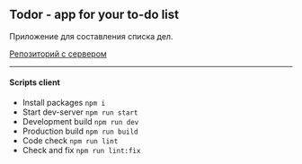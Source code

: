 ## Todor -  app for your to-do list

Приложение для составления списка дел.

[Репозиторий с сервером](https://github.com/websega/todor-server.git)

---
#### Scripts client
- Install packages    ```npm i```
- Start dev-server    ```npm run start```
- Development build   ```npm run dev```
- Production build    ```npm run build```
- Сode check          ```npm run lint```
- Check and fix       ```npm run lint:fix```
